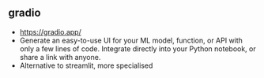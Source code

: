 ## gradio
* https://gradio.app/
* Generate an easy-to-use UI for your ML model, function, or API with only a few lines of code. Integrate directly into your Python notebook, or share a link with anyone.
* Alternative to streamlit, more specialised